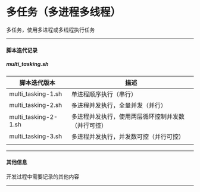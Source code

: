 # 多任务（多进程多线程）
多任务，使用多进程或多线程执行任务


---


#### 脚本迭代记录

##### multi_tasking.sh

|脚本迭代版本|描述|
|---|---|
|multi_tasking-1.sh|单进程顺序执行（串行）|
|multi_tasking-2.sh|多进程并发执行，全量并发（并行）|
|multi_tasking-2-1.sh|多进程并发执行，使用两层循环控制并发数（并行可控）|
|multi_tasking-3.sh|多进程并发执行，并发数可控（并行可控）|
|||


---


#### 其他信息

开发过程中需要记录的其他内容


---

